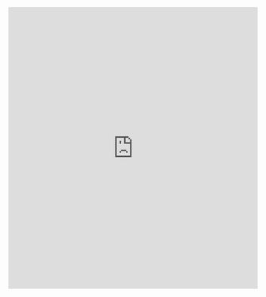 <p><iframe allowfullscreen width="100%" height="569" class="google-slides-iframe" frameborder="0" scrolling="no" src="https://docs.google.com/presentation/d/e/2PACX-1vRCQ6F11MJtJf4KH8YD08eXO0DP84tJvi2dZ6vWPbKDKcRHq4bq8AZZJB5UKJzN-JLquDzzxZ-Z2caI/embed?start=false&amp;amp;loop=false&amp;amp;delayms=3000"></iframe></p>